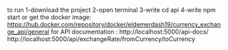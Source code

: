 to run 
1-download the project 
2-open terminal
3-write cd api
4-write npm start
or get the docker image: https://hub.docker.com/repository/docker/eldemerdash19/currency_exchange_api/general
for API documentation : http://localhost:5000/api-docs/
http://localhost:5000/api/exchangeRate/fromCurrency/toCurrency
